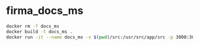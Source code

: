 # firma_docs_ms
```bash
docker rm -f docs_ms
docker build -t docs_ms .
docker run -it --name docs_ms -v $(pwd)/src:/usr/src/app/src -p 3000:3000 -d docs_ms 
```